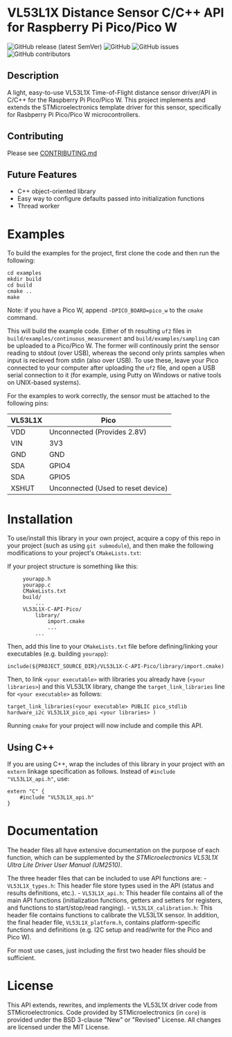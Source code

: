 # VL53L1X Distance Sensor C/C++ API for Raspberry Pi Pico/Pico W
![GitHub release (latest SemVer)](https://img.shields.io/github/v/release/alex-mous/VL53L1X-C-API-Pico)
![GitHub](https://img.shields.io/github/license/alex-mous/VL53L1X-C-API-Pico)
![GitHub issues](https://img.shields.io/github/issues/alex-mous/VL53L1X-C-API-Pico)
![GitHub contributors](https://img.shields.io/github/contributors/alex-mous/VL53L1X-C-API-Pico)
## Description

A light, easy-to-use VL53L1X Time-of-Flight distance sensor driver/API in C/C++ for the Raspberry Pi Pico/Pico W. This project implements and extends the STMicroelectronics template driver for this sensor, specifically for Rasbperry Pi Pico/Pico W microcontrollers.

## Contributing
Please see [CONTRIBUTING.md](CONTRIBUTING.md)

## Future Features
- C++ object-oriented library
- Easy way to configure defaults passed into initialization functions
- Thread worker

# Examples
To build the examples for the project, first clone the code and then run the following:
```
cd examples
mkdir build
cd build
cmake ..
make
```
Note: if you have a Pico W, append `-DPICO_BOARD=pico_w` to the `cmake` command.

This will build the example code. Either of th resulting `uf2` files in `build/examples/continuous_measurement` and  `build/examples/sampling` can be uploaded to a Pico/Pico W. The former will continously print the sensor reading to stdout (over USB), whereas the second only prints samples when input is recieved from stdin (also over USB). To use these, leave your Pico connected to your computer after uploading the `uf2` file, and open a USB serial connection to it (for example, using Putty on Windows or native tools on UNIX-based systems).

For the examples to work correctly, the sensor must be attached to the following pins:

| VL53L1X |  Pico |
| ------ | ----- |
| VDD | Unconnected (Provides 2.8V)
| VIN | 3V3 |
| GND | GND |
| SDA | GPIO4 |
| SDA | GPIO5 |
| XSHUT | Unconnected (Used to reset device)|

# Installation
To use/install this library in your own project, acquire a copy of this repo in your project (such as using `git submodule`), and then make the following modifications to your project's `CMakeLists.txt`:

If your project structure is something like this:
``` root/ (for your project)
     yourapp.h
     yourapp.c
     CMakeLists.txt
     build/
         ...
     VL53L1X-C-API-Pico/
         library/
             import.cmake
             ...
         ...
```
Then, add this line to your `CMakeLists.txt` file before defining/linking your executables (e.g. building `yourapp`):
 ```
 include(${PROJECT_SOURCE_DIR}/VL53L1X-C-API-Pico/library/import.cmake)
 ```

Then, to link `<your executable>` with libraries you already have (`<your libraries>`) and this VL53L1X library, change the `target_link_libraries` line for `<your executable>` as follows:
```
target_link_libraries(<your executable> PUBLIC pico_stdlib hardware_i2c VL53L1X_pico_api <your libraries> )
```

Running `cmake` for your project will now include and compile this API.

## Using C++
If you are using C++, wrap the includes of this library in your project with an `extern` linkage specification as follows. Instead of `#include "VL53L1X_api.h"`, use:
```
extern "C" {
    #include "VL53L1X_api.h"
}
```

# Documentation
The header files all have extensive documentation on the purpose of each function, which can be supplemented by the *STMicroelectronics VL53L1X Ultra Lite Driver User Manual (UM2510)*.

The three header files that can be included to use API functions are:
    - `VL53L1X_types.h`: This header file store types used in the API (status and results definitions, etc.).
    - `VL53L1X_api.h`: This header file contains all of the main API functions (initialization functions, getters and setters for registers, and functions to start/stop/read ranging).
    - `VL53L1X_calibration.h`: This header file contains functions to calibrate the VL53L1X sensor.
In addition, the final header file, `VL53L1X_platform.h`, contains platform-specific functions and definitions (e.g. I2C setup and read/write for the Pico and Pico W). 

For most use cases, just including the first two header files should be sufficient.

# License
This API extends, rewrites, and implements the VL53L1X driver code from STMicroelectronics. Code provided by STMicroelectronics (in `core`) is provided under the BSD 3-clause "New" or "Revised" License. All changes are licensed under the MIT License.

